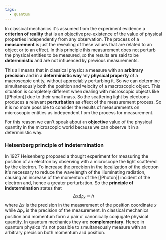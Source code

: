 ```yaml
---
tags:
  - quantum
---
```

In classical mechanics it's assumed from the experiment evidence a **criterion of reality** that is an objective pre-existence of the value of physical properties independently from any observation. The process of a **measurement** is just the revealing of these values that are related to an object or to an effect. In this principle this measurement does not perturb the physical entities to be measured, so the results are said to be **deterministic** and are not influenced by previous measurements.

This all means that in classical physics a measure with an **arbitrary precision** and in a **deterministic way** any **physical property** of a macroscopic entity, without appreciably perturbing it. So we can determine simultaneously both the position and velocity of a macroscopic object. This situation is completely different when dealing with microscopic objects like [[Photon]] due to their small mass. So the scattering light by electrons produces a relevant **perturbation** as effect of the measurement process. So it is no more possible to consider the results of measurements on microscopic entities as independent from the process for measurement. 

For this reason we can't speak about an **objective** value of the physical quantity in the microscopic world because we can observe it in a deterministic way. 
### Heisenberg principle of indetermination

In 1927 Heisenberg proposed a thought experiment for measuring the position of an electron by observing with a microscope the light scattered by the electron. To increase the precision in the localization of the electron it's necessary to reduce the wavelength of the illuminating radiation, causing an increase of the momentum of the [[Photon]] incident of the electron and, hence a greater perturbation. So the **principle of indetermination** states that
$$
\Delta x\Delta p_{x} \approx h
$$
where $\Delta x$ is the precision in the measurement of the position coordinate $x$ while $\Delta p_{x}$ is the precision of the measurement. In classical mechanics position and momentum form a pair of canonically conjugate physical quantity. In quantum mechanics they are **complementary**. Hence in quantum physics it's not possible to simultaneously measure with an arbitrary precision both momentum and position.